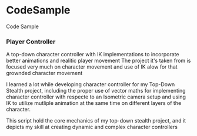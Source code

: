 # CodeSample
Code Sample

### Player Controller
A top-down character controller with IK implementations to incorporate better animations and realitic player movement
The project it's taken from is focused very much on character movement and use of IK alow for that grownded character movement

I learned a lot while developing character controller for my Top-Down Stealth project, including the proper use of vector maths for implementing character controller
with respecte to an Isometric camera setup and using IK to utilize mutliple animation at the same time on different layers of the character.

This script hold the core mechanics of my top-down stealth project, and it depicts my skill at creating dynamic and complex character controllers

